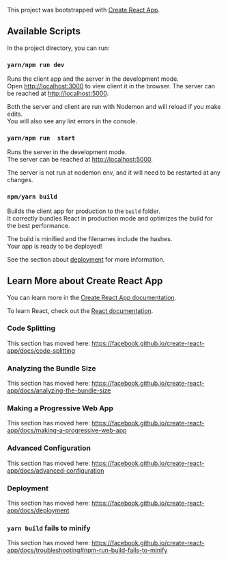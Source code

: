This project was bootstrapped with [Create React App](https://github.com/facebook/create-react-app).

## Available Scripts

In the project directory, you can run:

### `yarn/npm run dev`

Runs the client app and the server in the development mode.<br />
Open [http://localhost:3000](http://localhost:3000) to view client it in the browser.
The server can be reached at [http://localhost:5000](http//localhost:5000).

Both the server and client are run with Nodemon and will reload if you make edits.<br />
You will also see any lint errors in the console.


### `yarn/npm run  start`

Runs the server in the development mode.<br/>
The server can be reached at [http://localhost:5000](http//localhost:5000).

The server is not run at nodemon env, and it will need to be restarted at any changes.

### `npm/yarn build`

Builds the client app for production to the `build` folder.<br />
It correctly bundles React in production mode and optimizes the build for the best performance.

The build is minified and the filenames include the hashes.<br />
Your app is ready to be deployed!

See the section about [deployment](https://facebook.github.io/create-react-app/docs/deployment) for more information.









## Learn More about Create React App

You can learn more in the [Create React App documentation](https://facebook.github.io/create-react-app/docs/getting-started).

To learn React, check out the [React documentation](https://reactjs.org/).

### Code Splitting

This section has moved here: https://facebook.github.io/create-react-app/docs/code-splitting

### Analyzing the Bundle Size

This section has moved here: https://facebook.github.io/create-react-app/docs/analyzing-the-bundle-size

### Making a Progressive Web App

This section has moved here: https://facebook.github.io/create-react-app/docs/making-a-progressive-web-app

### Advanced Configuration

This section has moved here: https://facebook.github.io/create-react-app/docs/advanced-configuration

### Deployment

This section has moved here: https://facebook.github.io/create-react-app/docs/deployment

### `yarn build` fails to minify

This section has moved here: https://facebook.github.io/create-react-app/docs/troubleshooting#npm-run-build-fails-to-minify
